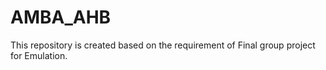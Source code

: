 # AMBA_AHB
This repository is created based on the requirement of Final group project for Emulation. 
